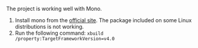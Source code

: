 The project is working well with Mono.

 1. Install mono from the [official site](http://www.mono-project.com/download/). The package included on some Linux distributions is not working.
 2. Run the following command: ``xbuild /property:TargetFrameworkVersion=v4.0``
 